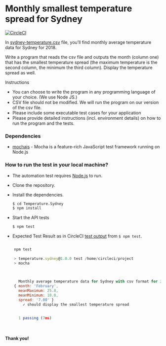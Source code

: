 # Monthly smallest temperature spread for Sydney

[![CircleCI](https://circleci.com/gh/monalisasahoo19/Temperature.Sydney.svg?style=svg)](https://circleci.com/gh/monalisasahoo19/Temperature.Sydney)

In [sydney-temperature.csv] file, you’ll find monthly average temperature data
for Sydney for 2018.

Write a program that reads the csv file and outputs the month (column one)
that has the smallest temperature spread 
(the maximum temperature is the second column, the minimum the third column). 
Display the temperature
spread as well.

Instructions
- You can choose to write the program in any programming language of
your choice. (We use Node JS.)
- CSV file should not be modified. We will run the program on our version
of the csv file.
- Please include some executable test cases for your application
- Please provide detailed instructions (incl. environment details) on how
to run the program and the tests.

### Dependencies 
* [mochajs] - Mocha is a feature-rich JavaScript test framework running on Node.js

### How to run the test in your local machine?

- The automation test requires [Node.js](https://nodejs.org/) to run.
- Clone the repository.
- Install the dependencies.
    ```sh
    $ cd Temperature.Sydney
    $ npm install
    ```
- Start the API tests 
    ```sh
    $ npm test
    ```
    
- Expected Test Result as in CircleCI [test output] from `$ npm test`.


```javascript

    npm test
    
    > temperature.sydney@1.0.0 test /home/circleci/project
    > mocha
    
    
    
      Monthly average temperature data for Sydney with csv format for 2018
    { month: 'February',
      meanMaximum: 25.8,
      meanMinimum: 18.8,
      spread: '7.00' }
        ✓ should display the smallest temperature spread
    
    
      1 passing (7ms)

      
```



#### Thank you!

[//]: # 
 
  [node.js]: <http://nodejs.org>
  [sydney-temperature.csv]: <https://github.com/monalisasahoo19/Temperature.Sydney/blob/master/data/sydney-temperatures.csv>
  [test output]:<https://circleci.com/gh/monalisasahoo19/Temperature.Sydney/1>
  [mochajs]:<https://mochajs.org>
